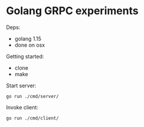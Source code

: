# Golang GRPC experiments

Deps:
* golang 1.15
* done on osx

Getting started:

* clone
* make

Start server:
```
go run ./cmd/server/
```

Invoke client:
```
go run ./cmd/client/
```